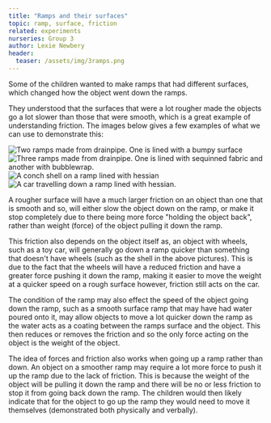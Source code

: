 ```yaml
---
title: "Ramps and their surfaces"
topic: ramp, surface, friction               
related: experiments     
nurseries: Group 3   
author: Lexie Newbery
header:
  teaser: /assets/img/3ramps.png
---
```

Some of the children wanted to make ramps that had different surfaces, which changed how the object went down the ramps. 

They understood that the surfaces that were a lot rougher made the objects go a lot slower than those that were smooth, which is a great example of understanding friction. The images below gives a few examples of what we can use to demonstrate this: 

![Two ramps made from drainpipe. One is lined with a bumpy surface]({{site.baseurl}}/assets/img/2ramps.png "Bumpy ramp")
![Three ramps made from drainpipe. One is lined with sequinned fabric and another with bubblewrap.]({{site.baseurl}}/assets/img/3ramps.png "Textured ramps")
![A conch shell on a ramp lined with hessian]({{site.baseurl}}/assets/img/shellramp.png "Shell on hessian ramp")
![A car travelling down a ramp lined with hessian.]({{site.baseurl}}/assets/img/carramp.png "Car on hessian ramp")


A rougher surface will have a much larger friction on an object than one that is smooth and so, will either slow the object down on the ramp, or make it stop completely due to there being more force "holding the object back", rather than weight (force) of the object pulling it down the ramp. 

This friction also depends on the object itself as, an object with wheels, such as a toy car, will generally go down a ramp quicker than something that doesn't have wheels (such as the shell in the above pictures). This is due to the fact that the wheels will have a reduced friction and have a greater force pushing it down the ramp, making it easier to move the weight at a quicker speed on a rough surface however, friction still acts on the car. 

The condition of the ramp may also effect the speed of the object going down the ramp, such as a smooth surface ramp that may have had water poured onto it, may allow objects to move a lot quicker down the ramp as the water acts as a coating between the ramps surface and the object. This then reduces or removes the friction and so the only force acting on the object is the weight of the object. 

The idea of forces and friction also works when going up a ramp rather than down. An object on a smoother ramp may require a lot more force to push it up the ramp due to the lack of friction. This is because the weight of the object will be pulling it down the ramp and there will be no or less friction to stop it from going back down the ramp. The children would then likely indicate that for the object to go up the ramp they would need to move it themselves (demonstrated both physically and verbally).


